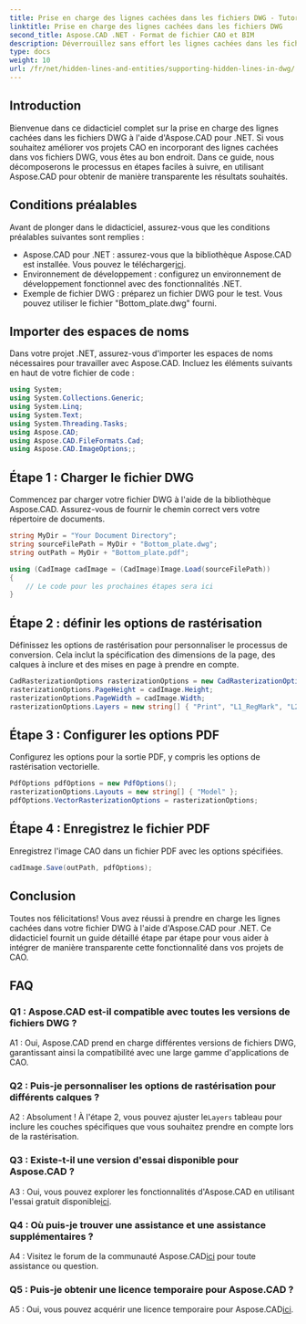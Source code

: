 ```yaml
---
title: Prise en charge des lignes cachées dans les fichiers DWG - Tutoriel Aspose.CAD
linktitle: Prise en charge des lignes cachées dans les fichiers DWG
second_title: Aspose.CAD .NET - Format de fichier CAO et BIM
description: Déverrouillez sans effort les lignes cachées dans les fichiers DWG avec Aspose.CAD pour .NET. Suivez notre guide étape par étape pour une intégration transparente.
type: docs
weight: 10
url: /fr/net/hidden-lines-and-entities/supporting-hidden-lines-in-dwg/
--- 
```

## Introduction

Bienvenue dans ce didacticiel complet sur la prise en charge des lignes cachées dans les fichiers DWG à l'aide d'Aspose.CAD pour .NET. Si vous souhaitez améliorer vos projets CAO en incorporant des lignes cachées dans vos fichiers DWG, vous êtes au bon endroit. Dans ce guide, nous décomposerons le processus en étapes faciles à suivre, en utilisant Aspose.CAD pour obtenir de manière transparente les résultats souhaités.

## Conditions préalables

Avant de plonger dans le didacticiel, assurez-vous que les conditions préalables suivantes sont remplies :
-  Aspose.CAD pour .NET : assurez-vous que la bibliothèque Aspose.CAD est installée. Vous pouvez le télécharger[ici](https://releases.aspose.com/cad/net/).
- Environnement de développement : configurez un environnement de développement fonctionnel avec des fonctionnalités .NET.
- Exemple de fichier DWG : préparez un fichier DWG pour le test. Vous pouvez utiliser le fichier "Bottom_plate.dwg" fourni.

## Importer des espaces de noms

Dans votre projet .NET, assurez-vous d'importer les espaces de noms nécessaires pour travailler avec Aspose.CAD. Incluez les éléments suivants en haut de votre fichier de code :

```csharp
using System;
using System.Collections.Generic;
using System.Linq;
using System.Text;
using System.Threading.Tasks;
using Aspose.CAD;
using Aspose.CAD.FileFormats.Cad;
using Aspose.CAD.ImageOptions;;
```

## Étape 1 : Charger le fichier DWG

Commencez par charger votre fichier DWG à l'aide de la bibliothèque Aspose.CAD. Assurez-vous de fournir le chemin correct vers votre répertoire de documents.

```csharp
string MyDir = "Your Document Directory";
string sourceFilePath = MyDir + "Bottom_plate.dwg";
string outPath = MyDir + "Bottom_plate.pdf";

using (CadImage cadImage = (CadImage)Image.Load(sourceFilePath))
{
    // Le code pour les prochaines étapes sera ici
}
```

## Étape 2 : définir les options de rastérisation

Définissez les options de rastérisation pour personnaliser le processus de conversion. Cela inclut la spécification des dimensions de la page, des calques à inclure et des mises en page à prendre en compte.

```csharp
CadRasterizationOptions rasterizationOptions = new CadRasterizationOptions();
rasterizationOptions.PageHeight = cadImage.Height;
rasterizationOptions.PageWidth = cadImage.Width;
rasterizationOptions.Layers = new string[] { "Print", "L1_RegMark", "L2_RegMark" };
```

## Étape 3 : Configurer les options PDF

Configurez les options pour la sortie PDF, y compris les options de rastérisation vectorielle.

```csharp
PdfOptions pdfOptions = new PdfOptions();
rasterizationOptions.Layouts = new string[] { "Model" };
pdfOptions.VectorRasterizationOptions = rasterizationOptions;
```

## Étape 4 : Enregistrez le fichier PDF

Enregistrez l'image CAO dans un fichier PDF avec les options spécifiées.

```csharp
cadImage.Save(outPath, pdfOptions);
```

## Conclusion

Toutes nos félicitations! Vous avez réussi à prendre en charge les lignes cachées dans votre fichier DWG à l'aide d'Aspose.CAD pour .NET. Ce didacticiel fournit un guide détaillé étape par étape pour vous aider à intégrer de manière transparente cette fonctionnalité dans vos projets de CAO.

## FAQ

### Q1 : Aspose.CAD est-il compatible avec toutes les versions de fichiers DWG ?

A1 : Oui, Aspose.CAD prend en charge différentes versions de fichiers DWG, garantissant ainsi la compatibilité avec une large gamme d'applications de CAO.

### Q2 : Puis-je personnaliser les options de rastérisation pour différents calques ?

 A2 : Absolument ! À l'étape 2, vous pouvez ajuster le`Layers` tableau pour inclure les couches spécifiques que vous souhaitez prendre en compte lors de la rastérisation.

### Q3 : Existe-t-il une version d'essai disponible pour Aspose.CAD ?

 A3 : Oui, vous pouvez explorer les fonctionnalités d'Aspose.CAD en utilisant l'essai gratuit disponible[ici](https://releases.aspose.com/).

### Q4 : Où puis-je trouver une assistance et une assistance supplémentaires ?

 A4 : Visitez le forum de la communauté Aspose.CAD[ici](https://forum.aspose.com/c/cad/19) pour toute assistance ou question.

### Q5 : Puis-je obtenir une licence temporaire pour Aspose.CAD ?

 A5 : Oui, vous pouvez acquérir une licence temporaire pour Aspose.CAD[ici](https://purchase.aspose.com/temporary-license/).